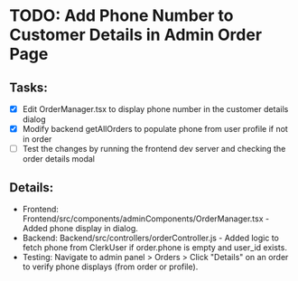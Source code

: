 # TODO: Add Phone Number to Customer Details in Admin Order Page

## Tasks:
- [x] Edit OrderManager.tsx to display phone number in the customer details dialog
- [x] Modify backend getAllOrders to populate phone from user profile if not in order
- [ ] Test the changes by running the frontend dev server and checking the order details modal

## Details:
- Frontend: Frontend/src/components/adminComponents/OrderManager.tsx - Added phone display in dialog.
- Backend: Backend/src/controllers/orderController.js - Added logic to fetch phone from ClerkUser if order.phone is empty and user_id exists.
- Testing: Navigate to admin panel > Orders > Click "Details" on an order to verify phone displays (from order or profile).
